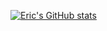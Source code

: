 [![Eric's GitHub stats](https://github-readme-stats.vercel.app/api?username=woke7)](https://github.com/anuraghazra/github-readme-stats)
